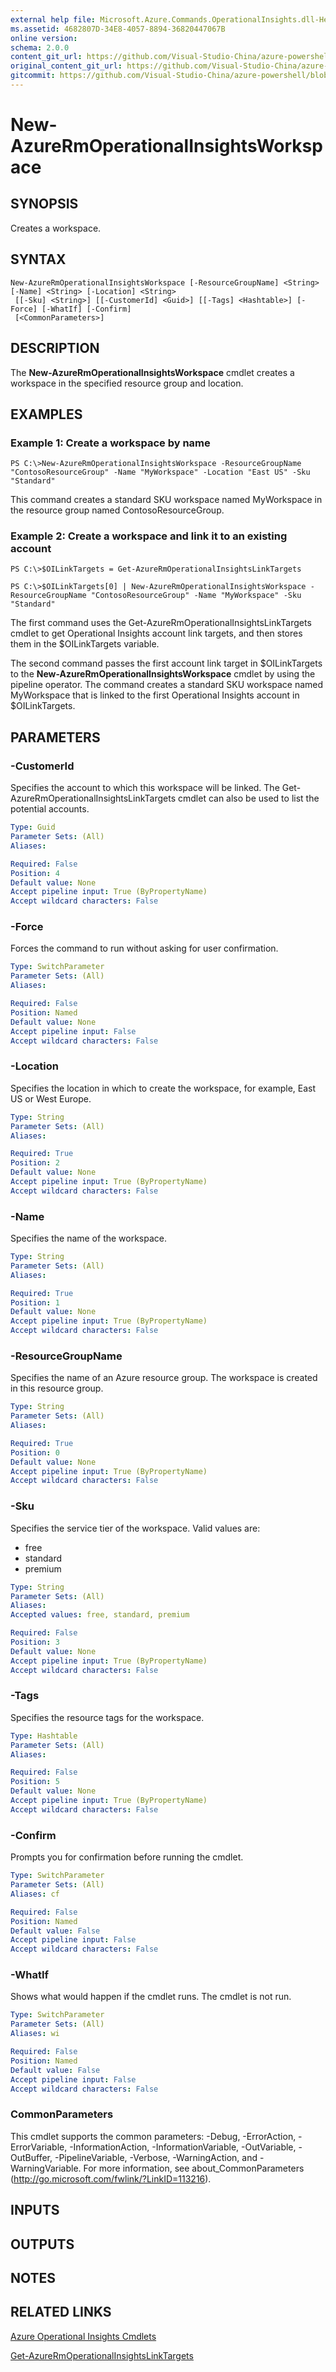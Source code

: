 ```yaml
---
external help file: Microsoft.Azure.Commands.OperationalInsights.dll-Help.xml
ms.assetid: 4682807D-34E8-4057-8894-36820447067B
online version:
schema: 2.0.0
content_git_url: https://github.com/Visual-Studio-China/azure-powershell/blob/preview/src/ResourceManager/OperationalInsights/Commands.OperationalInsights/help/New-AzureRmOperationalInsightsWorkspace.md
original_content_git_url: https://github.com/Visual-Studio-China/azure-powershell/blob/preview/src/ResourceManager/OperationalInsights/Commands.OperationalInsights/help/New-AzureRmOperationalInsightsWorkspace.md
gitcommit: https://github.com/Visual-Studio-China/azure-powershell/blob/8810c0614b76be8d014616888a4ae7733a452af9
---
```


# New-AzureRmOperationalInsightsWorkspace

## SYNOPSIS
Creates a workspace.

## SYNTAX

```
New-AzureRmOperationalInsightsWorkspace [-ResourceGroupName] <String> [-Name] <String> [-Location] <String>
 [[-Sku] <String>] [[-CustomerId] <Guid>] [[-Tags] <Hashtable>] [-Force] [-WhatIf] [-Confirm]
 [<CommonParameters>]
```

## DESCRIPTION
The **New-AzureRmOperationalInsightsWorkspace** cmdlet creates a workspace in the specified resource group and location.

## EXAMPLES

### Example 1: Create a workspace by name
```
PS C:\>New-AzureRmOperationalInsightsWorkspace -ResourceGroupName "ContosoResourceGroup" -Name "MyWorkspace" -Location "East US" -Sku "Standard"
```

This command creates a standard SKU workspace named MyWorkspace in the resource group named ContosoResourceGroup.

### Example 2: Create a workspace and link it to an existing account
```
PS C:\>$OILinkTargets = Get-AzureRmOperationalInsightsLinkTargets

PS C:\>$OILinkTargets[0] | New-AzureRmOperationalInsightsWorkspace -ResourceGroupName "ContosoResourceGroup" -Name "MyWorkspace" -Sku "Standard"
```

The first command uses the Get-AzureRmOperationalInsightsLinkTargets cmdlet to get Operational Insights account link targets, and then stores them in the $OILinkTargets variable.

The second command passes the first account link target in $OILinkTargets to the **New-AzureRmOperationalInsightsWorkspace** cmdlet by using the pipeline operator.
The command creates a standard SKU workspace named MyWorkspace that is linked to the first Operational Insights account in $OILinkTargets.

## PARAMETERS

### -CustomerId
Specifies the account to which this workspace will be linked.
The Get-AzureRmOperationalInsightsLinkTargets cmdlet can also be used to list the potential accounts.

```yaml
Type: Guid
Parameter Sets: (All)
Aliases: 

Required: False
Position: 4
Default value: None
Accept pipeline input: True (ByPropertyName)
Accept wildcard characters: False
```

### -Force
Forces the command to run without asking for user confirmation.

```yaml
Type: SwitchParameter
Parameter Sets: (All)
Aliases: 

Required: False
Position: Named
Default value: None
Accept pipeline input: False
Accept wildcard characters: False
```

### -Location
Specifies the location in which to create the workspace, for example, East US or West Europe.

```yaml
Type: String
Parameter Sets: (All)
Aliases: 

Required: True
Position: 2
Default value: None
Accept pipeline input: True (ByPropertyName)
Accept wildcard characters: False
```

### -Name
Specifies the name of the workspace.

```yaml
Type: String
Parameter Sets: (All)
Aliases: 

Required: True
Position: 1
Default value: None
Accept pipeline input: True (ByPropertyName)
Accept wildcard characters: False
```

### -ResourceGroupName
Specifies the name of an Azure resource group.
The workspace is created in this resource group.

```yaml
Type: String
Parameter Sets: (All)
Aliases: 

Required: True
Position: 0
Default value: None
Accept pipeline input: True (ByPropertyName)
Accept wildcard characters: False
```

### -Sku
Specifies the service tier of the workspace.
Valid values are: 

- free
- standard
- premium

```yaml
Type: String
Parameter Sets: (All)
Aliases: 
Accepted values: free, standard, premium

Required: False
Position: 3
Default value: None
Accept pipeline input: True (ByPropertyName)
Accept wildcard characters: False
```

### -Tags
Specifies the resource tags for the workspace.

```yaml
Type: Hashtable
Parameter Sets: (All)
Aliases: 

Required: False
Position: 5
Default value: None
Accept pipeline input: True (ByPropertyName)
Accept wildcard characters: False
```

### -Confirm
Prompts you for confirmation before running the cmdlet.

```yaml
Type: SwitchParameter
Parameter Sets: (All)
Aliases: cf

Required: False
Position: Named
Default value: False
Accept pipeline input: False
Accept wildcard characters: False
```

### -WhatIf
Shows what would happen if the cmdlet runs.
The cmdlet is not run.

```yaml
Type: SwitchParameter
Parameter Sets: (All)
Aliases: wi

Required: False
Position: Named
Default value: False
Accept pipeline input: False
Accept wildcard characters: False
```

### CommonParameters
This cmdlet supports the common parameters: -Debug, -ErrorAction, -ErrorVariable, -InformationAction, -InformationVariable, -OutVariable, -OutBuffer, -PipelineVariable, -Verbose, -WarningAction, and -WarningVariable. For more information, see about_CommonParameters (http://go.microsoft.com/fwlink/?LinkID=113216).

## INPUTS

## OUTPUTS

## NOTES

## RELATED LINKS

[Azure Operational Insights Cmdlets](./AzureRM.OperationalInsights.md)

[Get-AzureRmOperationalInsightsLinkTargets](./Get-AzureRmOperationalInsightsLinkTargets.md)


